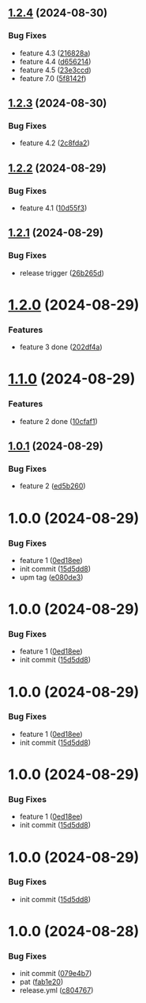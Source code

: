 ## [1.2.4](https://github.com/OpenCommissioning/Unity_Core_Test/compare/v1.2.3...v1.2.4) (2024-08-30)


### Bug Fixes

* feature 4.3 ([216828a](https://github.com/OpenCommissioning/Unity_Core_Test/commit/216828a411781b9f2bf9d204b699293c61f93068))
* feature 4.4 ([d656214](https://github.com/OpenCommissioning/Unity_Core_Test/commit/d65621423e2ea6d1d9feb8c5b374a7f2017a5c3f))
* feature 4.5 ([23e3ccd](https://github.com/OpenCommissioning/Unity_Core_Test/commit/23e3ccd18c3d6e5d0e8f4b52aa2b5488e2a4b792))
* feature 7.0 ([5f8142f](https://github.com/OpenCommissioning/Unity_Core_Test/commit/5f8142ff2218397eba2e7400d9444eb1e0932afc))

## [1.2.3](https://github.com/OpenCommissioning/Unity_Core_Test/compare/v1.2.2...v1.2.3) (2024-08-30)


### Bug Fixes

* feature 4.2 ([2c8fda2](https://github.com/OpenCommissioning/Unity_Core_Test/commit/2c8fda2e59128c2b54b75a78a054d210a30f7509))

## [1.2.2](https://github.com/OpenCommissioning/Unity_Core_Test/compare/v1.2.1...v1.2.2) (2024-08-29)


### Bug Fixes

* feature 4.1 ([10d55f3](https://github.com/OpenCommissioning/Unity_Core_Test/commit/10d55f391ca7b3b4a1cd925113f160ff641a8426))

## [1.2.1](https://github.com/OpenCommissioning/Unity_Core_Test/compare/v1.2.0...v1.2.1) (2024-08-29)


### Bug Fixes

* release trigger ([26b265d](https://github.com/OpenCommissioning/Unity_Core_Test/commit/26b265de4afd25894281fe6d9d69564871f87473))

# [1.2.0](https://github.com/onoff-engineering/unity_core/compare/v1.1.0...v1.2.0) (2024-08-29)


### Features

* feature 3 done ([202df4a](https://github.com/onoff-engineering/unity_core/commit/202df4a5e4eff6e32b55d4ada34abc2574e7002b))

# [1.1.0](https://github.com/onoff-engineering/unity_core/compare/v1.0.1...v1.1.0) (2024-08-29)


### Features

* feature 2 done ([10cfaf1](https://github.com/onoff-engineering/unity_core/commit/10cfaf1231f02b71a1264fbdb0097823975db1fc))

## [1.0.1](https://github.com/onoff-engineering/unity_core/compare/v1.0.0...v1.0.1) (2024-08-29)


### Bug Fixes

* feature 2 ([ed5b260](https://github.com/onoff-engineering/unity_core/commit/ed5b26022b9988190dc3980548b9bb37deade38d))

# 1.0.0 (2024-08-29)


### Bug Fixes

* feature 1 ([0ed18ee](https://github.com/onoff-engineering/unity_core/commit/0ed18eeb4d5648a328c0c75051cd83aa7dd06bca))
* init commit ([15d5dd8](https://github.com/onoff-engineering/unity_core/commit/15d5dd8ef003b26e9786c1164359d1b519d8570c))
* upm tag ([e080de3](https://github.com/onoff-engineering/unity_core/commit/e080de37e48a710d4b6ce30d167d98682426b579))

# 1.0.0 (2024-08-29)


### Bug Fixes

* feature 1 ([0ed18ee](https://github.com/onoff-engineering/unity_core/commit/0ed18eeb4d5648a328c0c75051cd83aa7dd06bca))
* init commit ([15d5dd8](https://github.com/onoff-engineering/unity_core/commit/15d5dd8ef003b26e9786c1164359d1b519d8570c))

# 1.0.0 (2024-08-29)


### Bug Fixes

* feature 1 ([0ed18ee](https://github.com/onoff-engineering/unity_core/commit/0ed18eeb4d5648a328c0c75051cd83aa7dd06bca))
* init commit ([15d5dd8](https://github.com/onoff-engineering/unity_core/commit/15d5dd8ef003b26e9786c1164359d1b519d8570c))

# 1.0.0 (2024-08-29)


### Bug Fixes

* feature 1 ([0ed18ee](https://github.com/onoff-engineering/unity_core/commit/0ed18eeb4d5648a328c0c75051cd83aa7dd06bca))
* init commit ([15d5dd8](https://github.com/onoff-engineering/unity_core/commit/15d5dd8ef003b26e9786c1164359d1b519d8570c))

# 1.0.0 (2024-08-29)


### Bug Fixes

* init commit ([15d5dd8](https://github.com/onoff-engineering/unity_core/commit/15d5dd8ef003b26e9786c1164359d1b519d8570c))

# 1.0.0 (2024-08-28)


### Bug Fixes

* init commit ([079e4b7](https://github.com/OpenCommissioning/Unity_Core/commit/079e4b7815fc655887266e0e2cc3377ca04c3912))
* pat ([fab1e20](https://github.com/OpenCommissioning/Unity_Core/commit/fab1e2085131ff10f82e77ffa01859c88cb46c17))
* release.yml ([c804767](https://github.com/OpenCommissioning/Unity_Core/commit/c8047676257f63bb1c8ce66bac5f35e0e580f518))
